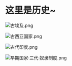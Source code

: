 # 这里是历史~

![古埃及.png](/png/古埃及.png)

![古西亚国家.png](/png/古西亚国家.png)

![古代印度.png](/png/古代印度.png)

![早期国家·三代·奴隶制度.png](/png/早期国家·三代·奴隶制度.png)